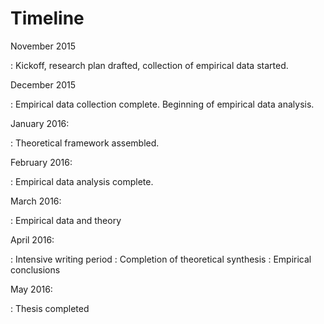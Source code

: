
# Timeline

November 2015

  : Kickoff, research plan drafted, collection of empirical data started.

December 2015

  : Empirical data collection complete. Beginning of empirical data analysis.

January 2016:

  : Theoretical framework assembled.

February 2016:

  : Empirical data analysis complete.

March 2016:

  : Empirical data and theory

April 2016:

  : Intensive writing period
  : Completion of theoretical synthesis
  : Empirical conclusions

May 2016:

  : Thesis completed
